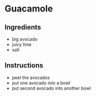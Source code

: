 # Guacamole
## Ingredients
* big avocado
* juicy lime
* salt
## Instructions
* peel the avocados
* put one avocado into a bowl
* put second avocado into another bowl
